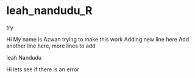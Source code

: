 # leah_nandudu_R
try

Hi My name is Azwan
trying to make this work
Adding new line here
Add another line here, more lines to add 

leah Nandudu

Hi
lets see if there is an error 